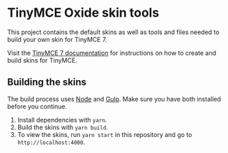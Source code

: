 # TinyMCE Oxide skin tools
This project contains the default skins as well as tools and files needed to build your own skin for TinyMCE 7.

Visit the [TinyMCE 7 documentation](https://www.tiny.cloud/docs/tinymce/7/creating-a-skin/) for instructions on how to create and build skins for TinyMCE.

## Building the skins
The build process uses [Node](http://nodejs.org/) and [Gulp](http://gulpjs.com/). Make sure you have both installed before you continue.

1. Install dependencies with `yarn`.
2. Build the skins with `yarn build`.
3. To view the skins, run `yarn start` in this repository and go to `http://localhost:4000`.
